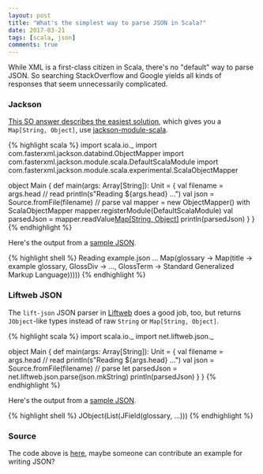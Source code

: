 ```yaml
---
layout: post
title: "What's the simplest way to parse JSON in Scala?"
date: 2017-03-21
tags: [scala, json]
comments: true
---
```

While XML is a first-class citizen in Scala, there's no "default" way to parse JSON. So searching StackOverflow and Google yields all kinds of responses that seem unnecessarily complicated.

### Jackson

[This SO answer describes the easiest solution](https://stackoverflow.com/questions/20029412/scala-play-parse-json-into-map-instead-of-jsobject/20034844#20034844), which gives you a `Map[String, Object]`, use [jackson-module-scala](https://github.com/FasterXML/jackson-module-scala).

{% highlight scala %}
import scala.io._
import com.fasterxml.jackson.databind.ObjectMapper
import com.fasterxml.jackson.module.scala.DefaultScalaModule
import com.fasterxml.jackson.module.scala.experimental.ScalaObjectMapper

object Main {
  def main(args: Array[String]): Unit = {
    val filename = args.head
    // read
    println(s"Reading ${args.head} ...")
    val json = Source.fromFile(filename)
    // parse
    val mapper = new ObjectMapper() with ScalaObjectMapper
    mapper.registerModule(DefaultScalaModule)
    val parsedJson = mapper.readValue[Map[String, Object]](json.reader())
    println(parsedJson)
  }
}
{% endhighlight %}

Here's the output from a [sample JSON](https://github.com/dblock/scala-parse-json/blob/master/example.json).

{% highlight shell %}
Reading example.json ...
Map(glossary -> Map(title -> example glossary, GlossDiv -> ..., GlossTerm -> Standard Generalized Markup Language)))))
{% endhighlight %}

### Liftweb JSON

The `lift-json` JSON parser in [Liftweb](https://github.com/lift/framework) does a good job, too, but returns `JObject`-like types instead of raw `String` or `Map[String, Object]`.

{% highlight scala %}
import scala.io._
import net.liftweb.json._

object Main {
  def main(args: Array[String]): Unit = {
    val filename = args.head
    // read
    println(s"Reading ${args.head} ...")
    val json = Source.fromFile(filename)
    // parse
    let parsedJson = net.liftweb.json.parse(json.mkString)
    println(parsedJson)
  }
}
{% endhighlight %}

Here's the output from a [sample JSON](https://github.com/dblock/scala-parse-json/blob/master/example.json).

{% highlight shell %}
JObject(List(JField(glossary, ...)))
{% endhighlight %}

### Source

The code above is [here](https://github.com/dblock/scala-parse-json), maybe someone can contribute an example for writing JSON?
